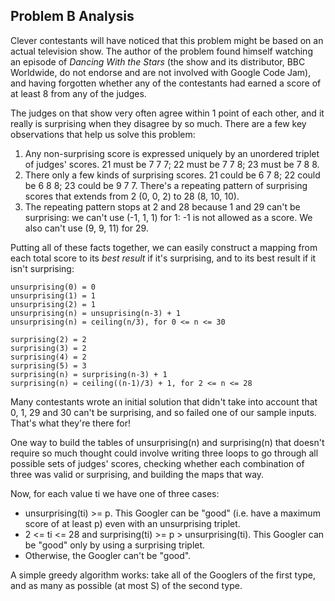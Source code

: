 Problem B Analysis
------------------

Clever contestants will have noticed that this problem might be based on an actual television show. The author of the problem found himself watching an episode of  _Dancing With the Stars_  (the show and its distributor, BBC Worldwide, do not endorse and are not involved with Google Code Jam), and having forgotten whether any of the contestants had earned a score of at least 8 from any of the judges.

The judges on that show very often agree within 1 point of each other, and it really is surprising when they disagree by so much. There are a few key observations that help us solve this problem:

1.  Any non-surprising score is expressed uniquely by an unordered triplet of judges' scores. 21 must be 7 7 7; 22 must be 7 7 8; 23 must be 7 8 8.
2.  There only a few kinds of surprising scores. 21 could be 6 7 8; 22 could be 6 8 8; 23 could be 9 7 7. There's a repeating pattern of surprising scores that extends from 2 (0, 0, 2) to 28 (8, 10, 10).
3.  The repeating pattern stops at 2 and 28 because 1 and 29 can't be surprising: we can't use (-1, 1, 1) for 1: -1 is not allowed as a score. We also can't use (9, 9, 11) for 29.

Putting all of these facts together, we can easily construct a mapping from each total score to its  _best result_  if it's surprising, and to its best result if it isn't surprising:

    unsurprising(0) = 0
    unsurprising(1) = 1
    unsurprising(2) = 1
    unsurprising(n) = unsuprising(n-3) + 1
    unsurprising(n) = ceiling(n/3), for 0 <= n <= 30

    surprising(2) = 2
    surprising(3) = 2
    surprising(4) = 2
    surprising(5) = 3
    surprising(n) = surprising(n-3) + 1
    surprising(n) = ceiling((n-1)/3) + 1, for 2 <= n <= 28

Many contestants wrote an initial solution that didn't take into account that 0, 1, 29 and 30 can't be surprising, and so failed one of our sample inputs. That's what they're there for!

One way to build the tables of unsurprising(n) and surprising(n) that doesn't require so much thought could involve writing three loops to go through all possible sets of judges' scores, checking whether each combination of three was valid or surprising, and building the maps that way.

Now, for each value ti  we have one of three cases:

-   unsurprising(ti) >= p. This Googler can be "good" (i.e. have a maximum score of at least p) even with an unsurprising triplet.
-   2 <= ti  <= 28 and surprising(ti) >= p > unsurprising(ti). This Googler can be "good" only by using a surprising triplet.
-   Otherwise, the Googler can't be "good".

A simple greedy algorithm works: take all of the Googlers of the first type, and as many as possible (at most S) of the second type.

